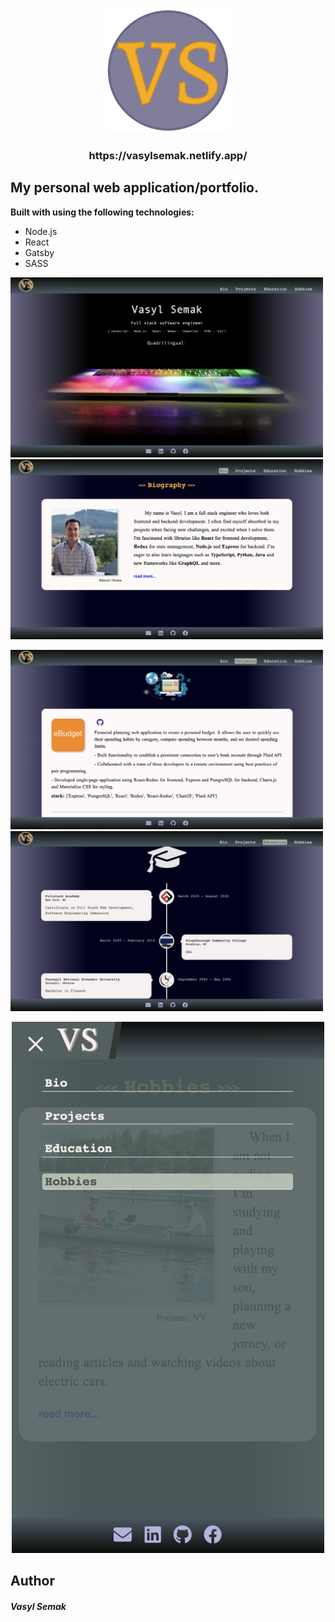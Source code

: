 <p align="center">
  <a href="https://vasylsemak.netlify.app/">
    <img alt="im" src="src/images/logo-icon.png" width="200" />
  </a>
</p>
<h3 align="center">
  https://vasylsemak.netlify.app/
</h3>

## My personal web application/portfolio.

**Built with using the following technologies:**

- Node.js
- React
- Gatsby
- SASS

<p>
  <img alt="p1" src="src/images/photo-1.png" width="500" />
  <img alt="p2" src="src/images/photo-2.png" width="500" />
</p>
<p>
  <img alt="p3" src="src/images/photo-3.png" width="500" />
  <img alt="p4" src="src/images/photo-4.png" width="500" />
</p>
<p align="center">
  <img alt="p5" src="src/images/photo-5.png" width="500" />
</p>

## Author

<h5>Vasyl Semak</h5>
